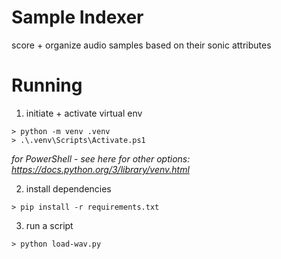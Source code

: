 # Sample Indexer

score + organize audio samples based on their sonic attributes

# Running
1. initiate + activate virtual env
```
> python -m venv .venv
> .\.venv\Scripts\Activate.ps1
```
_for PowerShell - see here for other options: https://docs.python.org/3/library/venv.html_

2. install dependencies
```
> pip install -r requirements.txt
```

3. run a script
```
> python load-wav.py
```